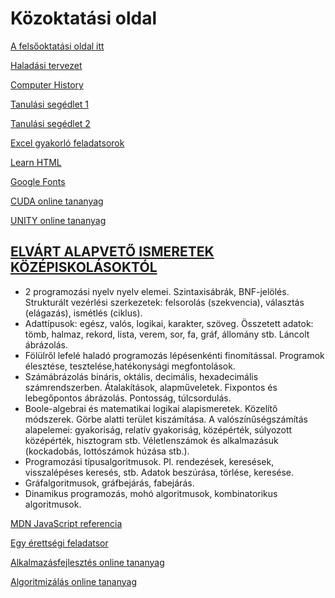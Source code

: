 # Közoktatási oldal

[A felsőoktatási oldal itt](http://www.inf.u-szeged.hu/~tnemeth/)

[Haladási tervezet](http://tom.uw.hu/tanmenet.html)

[Computer History](http://www.computinghistory.org.uk/det/5942/First-edition-of-the-ASCII-standard-was-published/)

[Tanulási segédlet 1](http://tom.uw.hu/alapismeretek.pdf)

[Tanulási segédlet 2](http://tom.uw.hu/alapism2.pdf)

[Excel gyakorló feladatsorok](http://tom.uw.hu/excel_gyak.zip)

[Learn HTML](https://www.codecademy.com/learn/learn-html)

[Google Fonts](https://developers.google.com/fonts/docs/getting_started)

[CUDA online tananyag](http://www.inf.u-szeged.hu/~vargalg/oktatas/gpgpu_19-20_1/GPGPU_peldatar/index.html)

[UNITY online tananyag](http://www.inf.u-szeged.hu/~vargalg/inProgress/Unity/)

## [ELVÁRT ALAPVETŐ ISMERETEK KÖZÉPISKOLÁSOKTÓL](http://nemes.inf.elte.hu/)

- 2 programozási nyelv nyelv elemei. Szintaxisábrák, BNF-jelölés. Strukturált vezérlési szerkezetek: felsorolás (szekvencia), választás (elágazás), ismétlés (ciklus).
- Adattípusok: egész, valós, logikai, karakter, szöveg. Összetett adatok: tömb, halmaz, rekord, lista, verem, sor, fa, gráf, állomány stb. Láncolt ábrázolás.
- Fölülről lefelé haladó programozás lépésenkénti finomítással. Programok élesztése, tesztelése,hatékonysági megfontolások.
- Számábrázolás bináris, oktális, decimális, hexadecimális számrendszerben. Átalakítások, alapműveletek. Fixpontos és lebegőpontos ábrázolás. Pontosság, túlcsordulás.
- Boole-algebrai és matematikai logikai alapismeretek. Közelítő módszerek. Görbe alatti terület kiszámítása. A valószínűségszámítás alapelemei: gyakoriság, relatív gyakoriság, középérték, súlyozott középérték, hisztogram stb. Véletlenszámok és alkalmazásuk (kockadobás, lottószámok húzása stb.).
- Programozási típusalgoritmusok. Pl. rendezések, keresések, visszalépéses keresés, stb. Adatok beszúrása, törlése, keresése.
- Gráfalgoritmusok, gráfbejárás, fabejárás.
- Dinamikus programozás, mohó algoritmusok, kombinatorikus algoritmusok.

[MDN JavaScript referencia](https://developer.mozilla.org/en-US/docs/Web/JavaScript/Reference)

[Egy érettségi feladatsor](http://dload.oktatas.educatio.hu/erettsegi/feladatok_2019tavasz_emelt/e_inf_19maj_fl.pdf)

[Alkalmazásfejlesztés online tananyag](http://www.inf.u-szeged.hu/~tarib/projektek/344-AP4/alkalmazasfejlesztes.html)

[Algoritmizálás online tananyag](http://www.inf.u-szeged.hu/~tarib/projektek/344-AP4/algoritmusok_es_adatszerkezetek.html)
